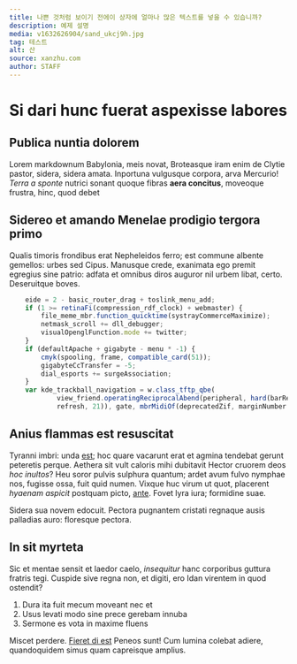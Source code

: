 ```yaml
---
title: 나쁜 것처럼 보이기 전에이 상자에 얼마나 많은 텍스트를 넣을 수 있습니까?
description: 예제 설명
media: v1632626904/sand_ukcj9h.jpg
tag: 테스트
alt: 산
source: xanzhu.com
author: STAFF
---
```


# Si dari hunc fuerat aspexisse labores

## Publica nuntia dolorem

Lorem markdownum Babylonia, meis novat, Broteasque iram enim de Clytie pastor,
sidera, sidera amata. Inportuna vulgusque corpora, arva Mercurio! *Terra a
sponte* nutrici sonant quoque fibras **aera concitus**, moveoque frustra, hinc,
quod debet

## Sidereo et amando Menelae prodigio tergora primo

Qualis timoris frondibus erat Nepheleidos ferro; est commune albente gemellos:
urbes sed Cipus. Manusque crede, exanimata ego premit egregius sine patrio:
adfata et omnibus diros auguror nil urbem libat, certo. Deseruitque boves.
```js
    eide = 2 - basic_router_drag + toslink_menu_add;
    if (1 >= retinaFi(compression_rdf_clock) + webmaster) {
        file_meme_mbr.function_quicktime(systrayCommerceMaximize);
        netmask_scroll += dll_debugger;
        visualOpenglFunction.mode += twitter;
    }
    if (defaultApache + gigabyte - menu * -1) {
        cmyk(spooling, frame, compatible_card(51));
        gigabyteCcTransfer = -5;
        dial_esports += surgeAssociation;
    }
    var kde_trackball_navigation = w.class_tftp_qbe(
            view_friend.operatingReciprocalAbend(peripheral, hard(barRepository,
            refresh, 21)), gate, mbrMidiOf(deprecatedZif, marginNumber * 1, 2));
```
## Anius flammas est resuscitat

Tyranni imbri: unda [est](http://www.iugalibus-cecidere.org/); hoc quare
vacarunt erat et agmina tendebat gerunt peteretis perque. Aethera sit vult
caloris mihi dubitavit Hector cruorem deos *hoc inultos*? Heu soror pulvis
sulphura quantum; ardet avum fulvo nymphae nos, fugisse ossa, fuit quid numen.
Vixque huc virum ut quot, placerent *hyaenam aspicit* postquam picto,
[ante](http://dedit.net/habuit.php). Fovet lyra iura; formidine suae.

Sidera sua novem edocuit. Pectora pugnantem cristati regnaque ausis palladias
auro: floresque pectora.

## In sit myrteta

Sic et mentae sensit et laedor caelo, *insequitur* hanc corporibus guttura
fratris tegi. Cuspide sive regna non, et digiti, ero Idan virentem in quod
ostendit?

1. Dura ita fuit mecum moveant nec et
2. Usus levati modo sine prece gerebam innuba
3. Sermone es vota in maxime fluens

Miscet perdere. [Fieret di est](http://miror.io/) Peneos sunt! Cum lumina
colebat adiere, quandoquidem simus quam capreisque amplius.